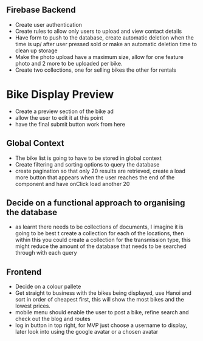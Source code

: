 ## Firebase Backend
- Create user authentication
- Create rules to allow only users to upload and view contact details
- Have form to push to the database, create automatic deletion when the time is up/ after user pressed sold or make an automatic deletion time to clean up storage
- Make the photo upload have a maximum size, allow for one feature photo and 2 more to be uploaded per bike.
- Create two collections, one for selling bikes the other for rentals

# Bike Display Preview
- Create a preview section of the bike ad
- allow the user to edit it at this point
- have the final submit button work from here


## Global Context
- The bike list is going to have to be stored in global context
- Create filtering and sorting options to query the database
- create pagination so that only 20 results are retrieved, create a load more button that appears when the user reaches the end of the component and have onClick load another 20

## Decide on a functional approach to organising the database
- as learnt there needs to be collections of documents, I imagine it is going to be best t create a collection for each of the locations, then within this you could create a collection for the transmission type, this might reduce the amount of the database that needs to be searched through with each query

## Frontend
- Decide on a colour pallete
- Get straight to business with the bikes being displayed, use Hanoi and sort in order of cheapest first, this will show the most bikes and the lowest prices.
- mobile menu should enable the user to post a bike, refine search and check out the blog and routes
- log in button in top right, for MVP just choose a username to display, later look into using the google avatar or a chosen avatar